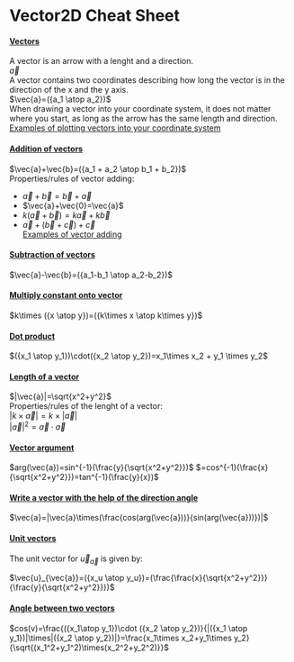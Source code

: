 # **Vector2D Cheat Sheet**
#### <ins>Vectors</ins>  
A vector is an arrow with a lenght and a direction.  
$\vec{a}$  
A vector contains two coordinates describing how long the vector is in the direction of the x and the y axis.  
$\vec{a}=({a_1 \atop a_2})$  
When drawing a vector into your coordinate system, it does not matter where you start, as long as the arrow has the same length and direction.  
[Examples of plotting vectors into your coordinate system](https://github.com/RasmussenTobias/Vector2DCheatSheet/blob/main/Examples.md#examples-of-plotting-vectors-into-your-coordinate-system)

#### <ins>Addition of vectors</ins>  
$\vec{a}+\vec{b}=({a_1 + a_2 \atop b_1 + b_2})$  
Properties/rules of vector adding: 
- $\vec{a}+\vec{b}=\vec{b}+\vec{a}$
- $\vec{a}+\vec{0}=\vec{a}$
- $k(\vec{a}+\vec{b})=k\vec{a}+k\vec{b}$
- $\vec{a}+(\vec{b}+\vec{c})+\vec{c}$  
[Examples of vector adding](https://github.com/RasmussenTobias/Vector2DCheatSheet/blob/main/Examples.md#examples-of-vector-adding)  

#### <ins>Subtraction of vectors</ins>  
$\vec{a}-\vec{b}=({a_1-b_1 \atop a_2-b_2})$  

#### <ins>Multiply constant onto vector</ins>  
$k\times ({x \atop y})=({k\times x \atop k\times y})$  

#### <ins>Dot product</ins>  
$({x_1 \atop y_1})\cdot({x_2 \atop y_2})=x_1\times x_2 + y_1 \times y_2$  

#### <ins>Length of a vector</ins>  
$|\vec{a}|=\sqrt{x^2+y^2}$  
Properties/rules of the lenght of a vector:  
$|k\times \vec{a}|=k\times |\vec{a}|$  
$|\vec{a}|^2=\vec{a}\cdot\vec{a}$

#### <ins>Vector argument</ins>  
$arg(\vec{a})=sin^{-1}(\frac{y}{\sqrt{x^2+y^2}})$ $=cos^{-1}(\frac{x}{\sqrt{x^2+y^2}})=tan^{-1}(\frac{y}{x})$

#### <ins>Write a vector with the help of the direction angle</ins>  
$\vec{a}=|\vec{a}\times(\frac{cos(arg(\vec{a}))}{sin(arg(\vec{a}))})|$

#### <ins>Unit vectors</ins>  
The unit vector for $\vec{u}_{\vec{a}}$ is given by:  

$\vec{u}_{\vec{a}}=({x_u \atop y_u})=(\frac{\frac{x}{\sqrt{x^2+y^2}}}{\frac{y}{\sqrt{x^2+y^2}}})$  
#### <ins>Angle between two vectors</ins>  
$cos(v)=\frac{({x_1\atop y_1})\cdot ({x_2 \atop y_2})}{|({x_1 \atop y_1})|\times|({x_2 \atop y_2})|}=\frac{x_1\times x_2+y_1\times y_2}{\sqrt{(x_1^2+y_1^2)\times(x_2^2+y_2^2)}}$

#### <ins> </ins>

#### <ins> </ins>

#### <ins> </ins>

#### <ins> </ins>

#### <ins> </ins>
